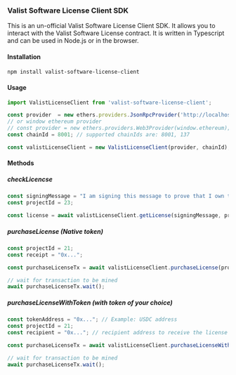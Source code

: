 ### Valist Software License Client SDK

This is an un-official Valist Software License Client SDK. It allows you to interact with the Valist Software License contract. It is written in Typescript and can be used in Node.js or in the browser.

#### Installation

```bash
npm install valist-software-license-client
```

#### Usage

```typescript
import ValistLicenseClient from 'valist-software-license-client';

const provider  = new ethers.providers.JsonRpcProvider('http://localhost:8545');
// or window ethereum provider
// const provider = new ethers.providers.Web3Provider(window.ethereum);
const chainId = 8001; // supported chainIds are: 8001, 137

const valistLicenseClient = new ValistLicenseClient(provider, chainId);
```

#### Methods

##### checkLicencse

```typescript
const signingMessage = "I am signing this message to prove that I own this wallet address";
const projectId = 23;

const license = await valistLicenseClient.getLicense(signingMessage, projectId);

```

##### purchaseLicense (Native token)
  
  ```typescript
  const projectId = 21;
  const receipt = "0x...";

  const purchaseLicenseTx = await valistLicenseClient.purchaseLicense(projectId, recipient);

  // wait for transaction to be mined
  await purchaseLicenseTx.wait();
  ```

  ##### purchaseLicenseWithToken (with token of your choice)
  
  ```typescript
  const tokenAddress = "0x..."; // Example: USDC address
  const projectId = 21;
  const recipient = "0x..."; // recipient address to receive the license NFT

  const purchaseLicenseTx = await valistLicenseClient.purchaseLicenseWithToken(tokenAddress, projectId, recipient);

  // wait for transaction to be mined
  await purchaseLicenseTx.wait();
  ```
